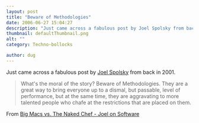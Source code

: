 ```yaml
---
layout: post
title: "Beware of Methodologies"
date: 2006-06-27 15:04:27
description: "Just came across a fabulous post by Joel Spolsky from back in 2001. What&#8217;s the moral of the story? Beware of Methodologies. They are a great way to bring everyone up to a dismal, but passable, level of performance, but&#8230;"
thumbnail: defaultThumbnail.png
alt: ""
category: Techno-bollocks

author: dug
---
```


<p>Just came across a fabulous post by <a href="http://www.joelonsoftware.com/">Joel Spolsky</a> from back in 2001.</p>

<blockquote><p>What's the moral of the story? Beware of Methodologies. They are a great way to bring everyone up to a dismal, but passable, level of performance, but at the same time, they are aggravating to more talented people who chafe at the restrictions that are placed on them.</p></blockquote>

<p>From <a title="Big Macs vs. The Naked Chef - Joel on Software" href="http://www.joelonsoftware.com/articles/fog0000000024.html">Big Macs vs. The Naked Chef - Joel on Software</a></p>
